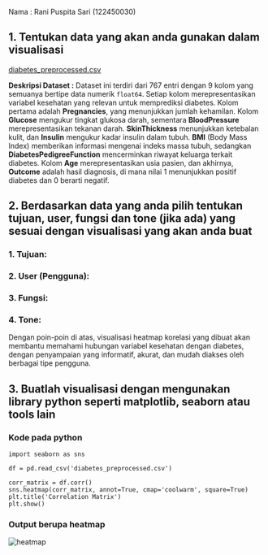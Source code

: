 Nama : Rani Puspita Sari (122450030)

## 1. Tentukan data yang akan anda gunakan dalam visualisasi
[diabetes_preprocessed.csv](https://github.com/user-attachments/files/17175804/diabetes_preprocessed.csv)

**Deskripsi Dataset :**
Dataset ini terdiri dari 767 entri dengan 9 kolom yang semuanya bertipe data numerik `float64`. Setiap kolom merepresentasikan variabel kesehatan yang relevan untuk memprediksi diabetes. Kolom pertama adalah **Pregnancies**, yang menunjukkan jumlah kehamilan. Kolom **Glucose** mengukur tingkat glukosa darah, sementara **BloodPressure** merepresentasikan tekanan darah. **SkinThickness** menunjukkan ketebalan kulit, dan **Insulin** mengukur kadar insulin dalam tubuh. **BMI** (Body Mass Index) memberikan informasi mengenai indeks massa tubuh, sedangkan **DiabetesPedigreeFunction** mencerminkan riwayat keluarga terkait diabetes. Kolom **Age** merepresentasikan usia pasien, dan akhirnya, **Outcome** adalah hasil diagnosis, di mana nilai 1 menunjukkan positif diabetes dan 0 berarti negatif.

## 2. Berdasarkan data yang anda pilih tentukan tujuan, user, fungsi dan tone (jika ada) yang sesuai dengan visualisasi yang akan anda buat

### 1. **Tujuan**:
   

### 2. **User (Pengguna)**:

### 3. **Fungsi**:

### 4. **Tone**:

Dengan poin-poin di atas, visualisasi heatmap korelasi yang dibuat akan membantu memahami hubungan variabel kesehatan dengan diabetes, dengan penyampaian yang informatif, akurat, dan mudah diakses oleh berbagai tipe pengguna.

## 3. Buatlah visualisasi dengan mengunakan library python seperti matplotlib, seaborn atau tools lain

### Kode pada python
``` import pandas as pd
import seaborn as sns

df = pd.read_csv('diabetes_preprocessed.csv')

corr_matrix = df.corr()
sns.heatmap(corr_matrix, annot=True, cmap='coolwarm', square=True)
plt.title('Correlation Matrix')
plt.show()
```

### Output berupa heatmap
![heatmap](https://github.com/user-attachments/assets/6d7b0b80-4095-4a45-99ff-e055919df28a)
